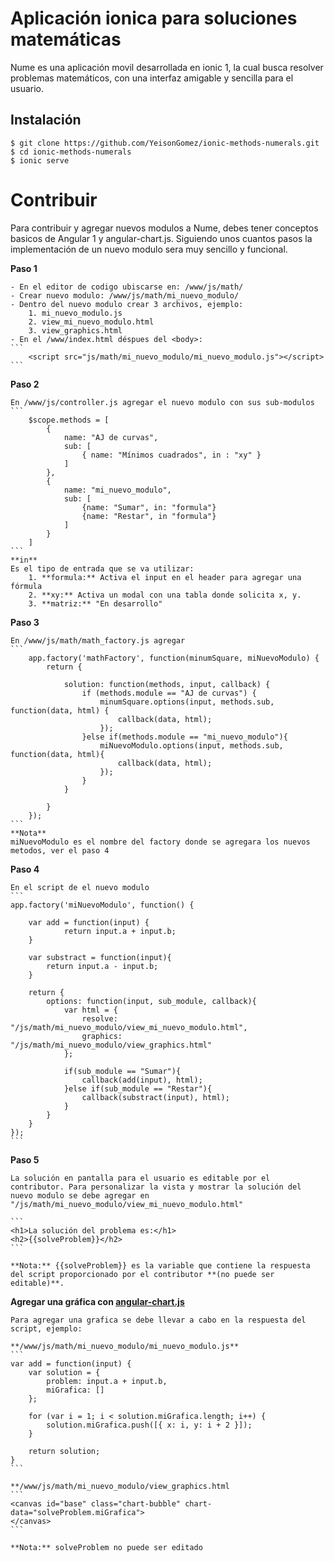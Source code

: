 # Aplicación ionica para soluciones matemáticas #

Nume es una aplicación movil desarrollada en ionic 1, la cual busca resolver problemas matemáticos, con una interfaz amigable y sencilla para el usuario.

## Instalación #

```
$ git clone https://github.com/YeisonGomez/ionic-methods-numerals.git
$ cd ionic-methods-numerals
$ ionic serve
```

# Contribuir #
Para contribuir y agregar nuevos modulos a Nume, debes tener conceptos basicos de Angular 1 y angular-chart.js. Siguiendo unos cuantos pasos la implementación de un nuevo modulo sera muy sencillo y funcional. 

**Paso 1**

	- En el editor de codigo ubiscarse en: /www/js/math/
	- Crear nuevo modulo: /www/js/math/mi_nuevo_modulo/
	- Dentro del nuevo modulo crear 3 archivos, ejemplo: 
		1. mi_nuevo_modulo.js
		2. view_mi_nuevo_modulo.html
		3. view_graphics.html
	- En el /www/index.html déspues del <body>:
	```
		<script src="js/math/mi_nuevo_modulo/mi_nuevo_modulo.js"></script>
	```

**Paso 2**

	En /www/js/controller.js agregar el nuevo modulo con sus sub-modulos
	```
		$scope.methods = [
			{
		        name: "AJ de curvas",
		        sub: [
		            { name: "Mínimos cuadrados", in : "xy" }
		        ]
		    },
			{
				name: "mi_nuevo_modulo",
				sub: [
					{name: "Sumar", in: "formula"}
					{name: "Restar", in "formula"}
				]
			}
		]
	```
	**in**
	Es el tipo de entrada que se va utilizar:
		1. **formula:** Activa el input en el header para agregar una fórmula
		2. **xy:** Activa un modal con una tabla donde solicita x, y.
		3. **matriz:** "En desarrollo"

**Paso 3**

	En /www/js/math/math_factory.js agregar 
	```
		app.factory('mathFactory', function(minumSquare, miNuevoModulo) {
		    return {

		        solution: function(methods, input, callback) {
		            if (methods.module == "AJ de curvas") {
		                minumSquare.options(input, methods.sub, function(data, html) {
		                    callback(data, html);
		                });
		            }else if(methods.module == "mi_nuevo_modulo"){
		            	miNuevoModulo.options(input, methods.sub, function(data, html){
		            		callback(data, html);
		            	});
		            }
		        }

		    }
		});
	```
	**Nota**
	miNuevoModulo es el nombre del factory donde se agregara los nuevos metodos, ver el paso 4

**Paso 4**

	En el script de el nuevo modulo
	```
	app.factory('miNuevoModulo', function() {

		var add = function(input) {
	            return input.a + input.b;
	   	}

		var substract = function(input){
			return input.a - input.b;
		}

	    return {
	        options: function(input, sub_module, callback){
	            var html = {
	                resolve: "/js/math/mi_nuevo_modulo/view_mi_nuevo_modulo.html",
	                graphics: "/js/math/mi_nuevo_modulo/view_graphics.html"
	            };

	            if(sub_module == "Sumar"){
	            	callback(add(input), html);
	            }else if(sub_module == "Restar"){
					callback(substract(input), html);
	            }    
	        }
	    }
	});
	```
**Paso 5**

	La solución en pantalla para el usuario es editable por el contributor. Para personalizar la vista y mostrar la solución del nuevo modulo se debe agregar en 
	"/js/math/mi_nuevo_modulo/view_mi_nuevo_modulo.html"

	```
	<h1>La solución del problema es:</h1>
	<h2>{{solveProblem}}</h2>
	```

	**Nota:** {{solveProblem}} es la variable que contiene la respuesta del script proporcionado por el contributor **(no puede ser editable)**.

**Agregar una gráfica con [angular-chart.js](https://jtblin.github.io/angular-chart.js/)**

	Para agregar una grafica se debe llevar a cabo en la respuesta del script, ejemplo:
	
	**/www/js/math/mi_nuevo_modulo/mi_nuevo_modulo.js**
	```
	var add = function(input) {
		var solution = {
			problem: input.a + input.b,
			miGrafica: []
		};
		
		for (var i = 1; i < solution.miGrafica.length; i++) {
            solution.miGrafica.push([{ x: i, y: i + 2 }]);
        }

	    return solution;
	}
	```

	**/www/js/math/mi_nuevo_modulo/view_graphics.html
	```
	<canvas id="base" class="chart-bubble" chart-data="solveProblem.miGrafica">
	</canvas>
	```

	**Nota:** solveProblem no puede ser editado

